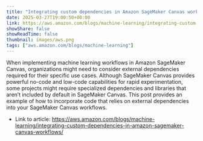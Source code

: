 ```yaml
---
title: "Integrating custom dependencies in Amazon SageMaker Canvas workflows"
date: 2025-03-27T19:00:50+00:00
link: https://aws.amazon.com/blogs/machine-learning/integrating-custom-dependencies-in-amazon-sagemaker-canvas-workflows/
showShare: false
showReadTime: false
thumbnail: images/aws.png
tags: ["aws.amazon.com/blogs/machine-learning"]
---
```

When implementing machine learning workflows in Amazon SageMaker Canvas, organizations might need to consider external dependencies required for their specific use cases. Although SageMaker Canvas provides powerful no-code and low-code capabilities for rapid experimentation, some projects might require specialized dependencies and libraries that aren’t included by default in SageMaker Canvas. This post provides an example of how to incorporate code that relies on external dependencies into your SageMaker Canvas workflows.

- Link to article: https://aws.amazon.com/blogs/machine-learning/integrating-custom-dependencies-in-amazon-sagemaker-canvas-workflows/